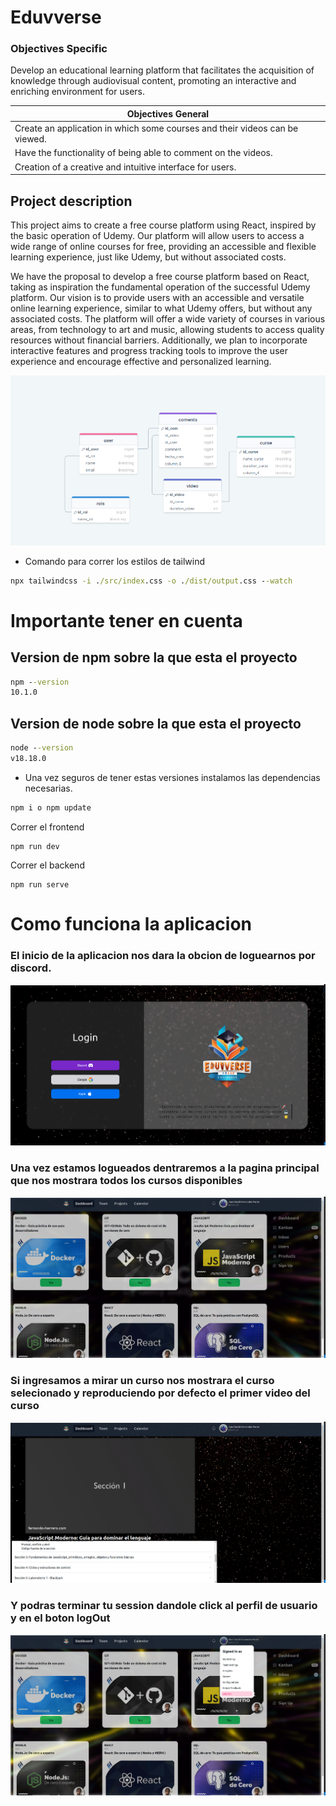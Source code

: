 # Eduvverse

### Objectives Specific

Develop an educational learning platform that facilitates the acquisition of knowledge through audiovisual content, promoting an interactive and enriching environment for users.


| Objectives General                                           |
| ------------------------------------------------------------ |
| Create an application in which some courses and their videos can be viewed. |
| Have the functionality of being able to comment on the videos. |
| Creation of a creative and intuitive interface for users.    |



## Project description

This project aims to create a free course platform using React, inspired by the basic operation of Udemy. Our platform will allow users to access a wide range of online courses for free, providing an accessible and flexible learning experience, just like Udemy, but without associated costs.

We have the proposal to develop a free course platform based on React, taking as inspiration the fundamental operation of the successful Udemy platform. Our vision is to provide users with an accessible and versatile online learning experience, similar to what Udemy offers, but without any associated costs. The platform will offer a wide variety of courses in various areas, from technology to art and music, allowing students to access quality resources without financial barriers. Additionally, we plan to incorporate interactive features and progress tracking tools to improve the user experience and encourage effective and personalized learning.

![Imagen alt="Fallo al cargar la imagen"](./public/diagramaEduvverse.png)


- Comando para correr los estilos de tailwind

``` cmd
npx tailwindcss -i ./src/index.css -o ./dist/output.css --watch
```

# Importante tener en cuenta
## Version de npm sobre la que esta el proyecto
``` cmd
npm --version
10.1.0 
```

## Version de node sobre la que esta el proyecto
``` cmd
node --version
v18.18.0
```
- Una vez seguros de tener estas versiones instalamos las dependencias necesarias.
```cmd
npm i o npm update

```



Correr el frontend

``````
npm run dev
``````



Correr el backend

``````
npm run serve
``````



# Como funciona la aplicacion

### El inicio de la aplicacion nos dara la obcion de loguearnos por discord.
![Imagen alt="Fallo al cargar la imagen"](./public/login.png)

### Una vez estamos logueados dentraremos a la pagina principal que nos mostrara todos los cursos disponibles
![Imagen alt="Fallo al cargar la imagen"](./public/dashboard.png)

### Si ingresamos a mirar un curso nos mostrara el curso selecionado y reproduciendo por defecto el primer video del curso
![Imagen alt="Fallo al cargar la imagen"](./public/curso.png)

### Y podras terminar tu session dandole click al perfil de usuario y en el boton logOut
![Imagen alt="Fallo al cargar la imagen"](./public/logout.png)

